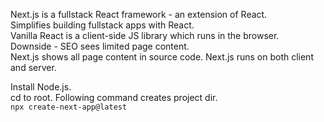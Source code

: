 Next.js is a fullstack React framework - an extension of React.  
Simplifies building fullstack apps with React.  
Vanilla React is a client-side JS library which runs in the browser.  
Downside - SEO sees limited page content.  
Next.js shows all page content in source code.
Next.js runs on both client and server.  

Install Node.js.  
cd to root. Following command creates project dir.  
`npx create-next-app@latest`
